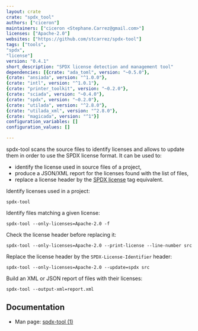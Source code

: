 ```yaml
---
layout: crate
crate: "spdx_tool"
authors: ["ciceron"]
maintainers: ["ciceron <Stephane.Carrez@gmail.com>"]
licenses: ["Apache-2.0"]
websites: ["https://github.com/stcarrez/spdx-tool"]
tags: ["tools",
"spdx",
"license"]
version: "0.4.1"
short_description: "SPDX license detection and management tool"
dependencies: [{crate: "ada_toml", version: "~0.5.0"},
{crate: "ansiada", version: "^1.0.0"},
{crate: "intl", version: "^1.0.1"},
{crate: "printer_toolkit", version: "~0.2.0"},
{crate: "sciada", version: "~0.4.0"},
{crate: "spdx", version: "~0.2.0"},
{crate: "utilada", version: "^2.8.0"},
{crate: "utilada_xml", version: "^2.8.0"},
{crate: "magicada", version: "^1"}]
configuration_variables: []
configuration_values: []

---
```

spdx-tool scans the source files to identify licenses and allows to update them in order to use the
SPDX license format.  It can be used to:

* identify the license used in source files of a project,
* produce a JSON/XML report for the licenses found with the list of files,
* replace a license header by the [SPDX license](https://spdx.org/licenses/) tag equivalent.

Identify licenses used in a project:

```
spdx-tool
```

Identify files matching a given license:

```
spdx-tool --only-licenses=Apache-2.0 -f
```

Check the license header before replacing it:

```
spdx-tool --only-licenses=Apache-2.0 --print-license --line-number src
```

Replace the license header by the `SPDX-License-Identifier` header:

```
spdx-tool --only-licenses=Apache-2.0 --update=spdx src
```

Build an XML or JSON report of files with their licenses:

```
spdx-tool --output-xml=report.xml
```

## Documentation

* Man page: [spdx-tool (1)](https://gitlab.com/stcarrez/spdx-tool/-/blob/main/docs/spdx-tool.md?ref_type=heads)



